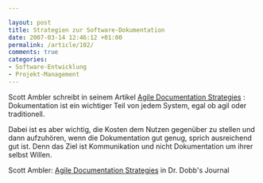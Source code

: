 ```yaml
---

layout: post
title: Strategien zur Software-Dokumentation
date: 2007-03-14 12:46:12 +01:00
permalink: /article/102/
comments: true
categories: 
- Software-Entwicklung
- Projekt-Management
---
```


Scott Ambler schreibt in seinem Artikel [Agile Documentation
Strategies](http://www.ddj.com/197003363) : Dokumentation ist ein
wichtiger Teil von jedem System, egal ob agil oder traditionell.

Dabei ist es aber wichtig, die Kosten dem Nutzen gegenüber zu stellen
und dann aufzuhören, wenn die Dokumentation gut genug, sprich
ausreichend gut ist. Denn das Ziel ist Kommunikation und nicht
Dokumentation um ihrer selbst Willen.

Scott Ambler: [Agile Documentation
Strategies](http://www.ddj.com/197003363) in Dr. Dobb's Journal
